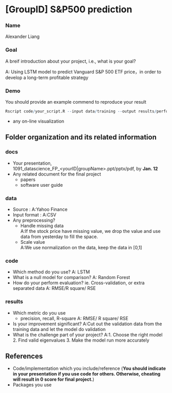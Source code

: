 # [GroupID] S&P500 prediction

### Name
Alexander Liang

### Goal
A breif introduction about your project, i.e., what is your goal?

A: Using LSTM model to predict Vanguard S&P 500 ETF price，in order to develop a long-term profitable strategy

### Demo 
You should provide an example commend to reproduce your result
```R
Rscript code/your_script.R --input data/training --output results/performance.tsv
```
* any on-line visualization

## Folder organization and its related information

### docs
* Your presentation, 1091_datascience_FP_<yourID|groupName>.ppt/pptx/pdf, by **Jan. 12** 
* Any related document for the final project
  * papers
  * software user guide

### data

* Source : 
      A:Yahoo Finance
* Input format : 
      A:CSV
* Any preprocessing? 
  * Handle missing data   
      A:If the stock price have missing value, we drop the value and use data from yesterday to fill the space.
  * Scale value  
      A:We use normalization on the data, keep the data in [0,1]

### code

* Which method do you use? 
      A: LSTM
* What is a null model for comparison? 
      A: Random Forest
* How do your perform evaluation? ie. Cross-validation, or extra separated data 
      A: RMSE/R square/ RSE

### results

* Which metric do you use 
  * precision, recall, R-square 
      A: RMSE/ R square/ RSE
* Is your improvement significant? 
      A:Cut out the validation data from the training data and let the model do validation
* What is the challenge part of your project? 
      A:1. Choose the right model 2. Find valid eigenvalues 3. Make the model run more accurately

## References
* Code/implementation which you include/reference (__You should indicate in your presentation if you use code for others. Otherwise, cheating will result in 0 score for final project.__)
* Packages you use



